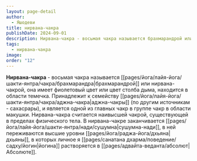 ```yaml
---
layout: page-detail
author:
  - Яшодеви
title: нирвана-чакра
publishDate: 2024-09-01
description: Нирвана-чакра - восьмая чакра называется брахмарандрой или нирвана-чакрой, она имеет фиолетовый цвет или цвет столба дыма, находится в области темечка. Принадлежит к семейству аджна-чакры (по другим источникам - сахасрары), и является одной из главных чакр в группе чакр в области макушки. Нирвана-чакра считается наивысшей чакрой, существующей в пределах физического тела. В нирвана-чакре заканчивается сушумна-нади, в ней переживаются высшие уровни дхьяны, в которых личное я йогина растворяется в Абсолюте.
tags:
  - нирвана-чакра
image: 
order: "12"
---
```

**Нирвана-чакра** - восьмая чакра называется [[pages/йога/лайя-йога/шакти-янтра/чакра/брахмарандра|брахмарандрой]] или нирвана-чакрой, она имеет фиолетовый цвет или цвет столба дыма, находится в области темечка. Принадлежит к семейству [[pages/йога/лайя-йога/шакти-янтра/чакра/аджна-чакра|аджна-чакры]] (по другим источникам - сахасрары), и является одной из главных чакр в группе чакр в области макушки. Нирвана-чакра считается наивысшей чакрой, существующей в пределах физического тела. В нирвана-чакре заканчивается [[pages/йога/лайя-йога/шакти-янтра/нади/сушумна|сушумна-нади]], в ней переживаются высшие уровни [[pages/йога/раджа-йога/дхьяна|дхьяны]], в которых личное я [[pages/санатана дхарма/поведение/садху/йогин|йогина]] растворяется в [[pages/адвайта-веданта/абсолют|Абсолюте]].

